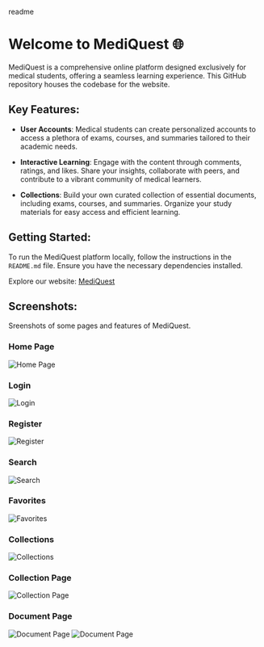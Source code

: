 readme
# Welcome to MediQuest 🌐

MediQuest is a comprehensive online platform designed exclusively for medical students, offering a seamless learning experience. This GitHub repository houses the codebase for the website.

## Key Features:
- **User Accounts**: Medical students can create personalized accounts to access a plethora of exams, courses, and summaries tailored to their academic needs.

- **Interactive Learning**: Engage with the content through comments, ratings, and likes. Share your insights, collaborate with peers, and contribute to a vibrant community of medical learners.

- **Collections**: Build your own curated collection of essential documents, including exams, courses, and summaries. Organize your study materials for easy access and efficient learning.


## Getting Started:
To run the MediQuest platform locally, follow the instructions in the `README.md` file. Ensure you have the necessary dependencies installed.

Explore our website: [MediQuest](https://mediquest.onrender.com/)

## Screenshots:
Sreenshots of some pages and features of MediQuest.

### Home Page
![Home Page](screenshots/home_page.PNG)

### Login
![Login](screenshots/login.PNG)

### Register
![Register](screenshots/register.PNG)

### Search
![Search](screenshots/search_page.PNG)

### Favorites
![Favorites](screenshots/profile_favourites.PNG)

### Collections
![Collections](screenshots/profile_collections.PNG)

### Collection Page
![Collection Page](screenshots/collection_page.PNG)

### Document Page
![Document Page](screenshots/document_page.PNG)
![Document Page](screenshots/document_comments.PNG)





